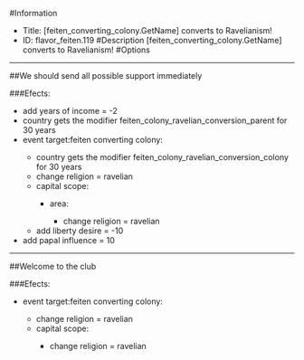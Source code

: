 #Information
 - Title: [feiten_converting_colony.GetName] converts to Ravelianism!
 - ID: flavor_feiten.119
#Description
[feiten_converting_colony.GetName] converts to Ravelianism!
#Options

___
##We should send all possible support immediately

###Efects:<ul><li>add years of income = -2</li><li>country gets the modifier feiten_colony_ravelian_conversion_parent for 30 years</li><li>event target:feiten converting colony:</li><ul><li>country gets the modifier feiten_colony_ravelian_conversion_colony for 30 years</li><li>change religion = ravelian</li><li>capital scope:</li><ul><li>area:</li><ul><li>change religion = ravelian</li></ul></ul><li>add liberty desire = -10</li></ul><li>add papal influence = 10</li></ul>

___
##Welcome to the club

###Efects:<ul><li>event target:feiten converting colony:</li><ul><li>change religion = ravelian</li><li>capital scope:</li><ul><li>change religion = ravelian</li></ul></ul></ul>
